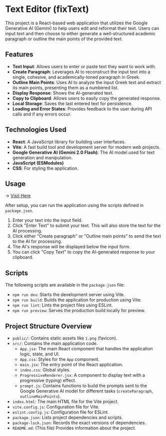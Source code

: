 # Text Editor (fixText)

This project is a React-based web application that utilizes the Google Generative AI (Gemini) to help users edit and reformat their text. Users can input text and then choose to either generate a well-structured academic paragraph or outline the main points of the provided text.

## Features

* **Text Input**: Allows users to enter or paste text they want to work with.
* **Create Paragraph**: Leverages AI to reconstruct the input text into a single, cohesive, and academically-toned paragraph in Greek.
* **Outline Main Points**: Uses AI to analyze the input Greek text and extract its main points, presenting them as a numbered list.
* **Display Response**: Shows the AI-generated text.
* **Copy to Clipboard**: Allows users to easily copy the generated response.
* **Local Storage**: Saves the last entered text for persistence.
* **Loading and Error States**: Provides feedback to the user during API calls and if any errors occur.

## Technologies Used

* **React**: A JavaScript library for building user interfaces.
* **Vite**: A fast build tool and development server for modern web projects.
* **Google Generative AI (Gemini 2.0 Flash)**: The AI model used for text generation and manipulation.
* **JavaScript (ESModules)**
* **CSS**: For styling the application.

## Usage

-> [Visit Here](hhtps://txet.netlify.app)

After setup, you can run the application using the scripts defined in `package.json`.

1.  Enter your text into the input field.
2.  Click "Enter Text" to submit your text. This will also store the text for the AI processing.
3.  Click either "Create paragraph" or "Outline main points" to send the text to the AI for processing.
4.  The AI's response will be displayed below the input form.
5.  You can click "Copy Text" to copy the AI-generated response to your clipboard.

## Scripts

The following scripts are available in the `package.json` file:

* `npm run dev`: Starts the development server using Vite.
* `npm run build`: Builds the application for production using Vite.
* `npm run lint`: Lints the project files using ESLint.
* `npm run preview`: Serves the production build locally for preview.

## Project Structure Overview

* `public/`: Contains static assets like `1.png` (favicon).
* `src/`: Contains the main application code.
    * `App.jsx`: The main React component that handles the application logic, state, and UI.
    * `App.css`: Styles for the `App` component.
    * `main.jsx`: The entry point of the React application.
    * `index.css`: Global styles.
    * `ProgressiveRenderer.jsx`: A component to display text with a progressive (typing) effect.
    * `prompt.js`: Contains functions to build the prompts sent to the Google Generative AI model for different tasks (`createParagraph`, `outlineMainPoints`).
* `index.html`: The main HTML file for the Vite project.
* `vite.config.js`: Configuration file for Vite.
* `eslint.config.js`: Configuration file for ESLint.
* `package.json`: Lists project dependencies and scripts.
* `package-lock.json`: Records the exact versions of dependencies.
* `README.md`: (This file) Provides information about the project.
